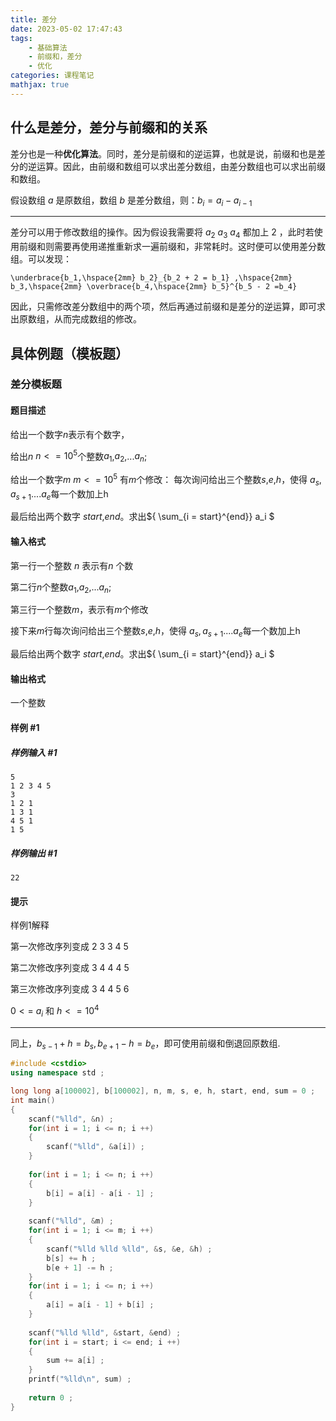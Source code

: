 ```yaml
---
title: 差分
date: 2023-05-02 17:47:43
tags: 
    - 基础算法
    - 前缀和，差分
    - 优化
categories: 课程笔记
mathjax: true
---
```


## 什么是差分，差分与前缀和的关系

差分也是一种**优化算法**。同时，差分是前缀和的逆运算，也就是说，前缀和也是差分的逆运算。因此，由前缀和数组可以求出差分数组，由差分数组也可以求出前缀和数组。

假设数组 $a$ 是原数组，数组 $b$ 是差分数组，则：$b_i = a_i - a_{i-1}$

<hr>

差分可以用于修改数组的操作。因为假设我需要将 $a_2$ $a_3$ $a_4$ 都加上 $2$ ，此时若使用前缀和则需要再使用递推重新求一遍前缀和，非常耗时。这时便可以使用差分数组。可以发现：

```mathKatex
\underbrace{b_1,\hspace{2mm} b_2}_{b_2 + 2 = b_1} ,\hspace{2mm} b_3,\hspace{2mm} \overbrace{b_4,\hspace{2mm} b_5}^{b_5 - 2 =b_4}
```

因此，只需修改差分数组中的两个项，然后再通过前缀和是差分的逆运算，即可求出原数组，从而完成数组的修改。

<!--more-->

## 具体例题（模板题）

### 差分模板题

#### 题目描述

给出一个数字$n$表示有个数字，

给出$n$ $n <= 10^5$个整数$a_1$,$a_2$,...$a_n$;

给出一个数字$m$ $m <= 10^5$ 有$m$个修改： 
每次询问给出三个整数$s$,$e$,$h$，使得 $a_s,a_{s+1}....a_{e}$每一个数加上h

最后给出两个数字 $start$,$end$。求出${ \sum_{i = start}^{end}} a_i $

#### 输入格式

第一行一个整数 $n$ 表示有$n$ 个数

第二行$n$个整数$a_1$,$a_2$,...$a_n$;

第三行一个整数$m$，表示有$m$个修改

接下来$m$行每次询问给出三个整数$s$,$e$,$h$，使得 $a_s,a_{s+1}....a_{e}$每一个数加上h

最后给出两个数字 $start$,$end$。求出${ \sum_{i = start}^{end}} a_i $

#### 输出格式

一个整数

#### 样例 #1

##### 样例输入 #1

```
5
1 2 3 4 5
3
1 2 1
1 3 1
4 5 1
1 5
```

##### 样例输出 #1

```
22
```

#### 提示

样例1解释

第一次修改序列变成 2 3 3 4 5

第二次修改序列变成 3 4 4 4 5

第三次修改序列变成 3 4 4 5 6

$0 <=$ $a_i$ 和 $h <= 10^4$

<hr>

同上，$b_{s-1} + h = b_s, b_{e + 1} - h = b_e$，即可使用前缀和倒退回原数组.

```cpp
#include <cstdio>
using namespace std ;

long long a[100002], b[100002], n, m, s, e, h, start, end, sum = 0 ;
int main()
{
    scanf("%lld", &n) ;
    for(int i = 1; i <= n; i ++)
    {
        scanf("%lld", &a[i]) ;
    }
    
    for(int i = 1; i <= n; i ++)
    {
        b[i] = a[i] - a[i - 1] ;
    }
    
    scanf("%lld", &m) ;
    for(int i = 1; i <= m; i ++)
    {
        scanf("%lld %lld %lld", &s, &e, &h) ;
        b[s] += h ;
        b[e + 1] -= h ;
    }
    for(int i = 1; i <= n; i ++)
    {
        a[i] = a[i - 1] + b[i] ;
    }
    
    scanf("%lld %lld", &start, &end) ;
    for(int i = start; i <= end; i ++)
    {
        sum += a[i] ;
    }
    printf("%lld\n", sum) ;
    
    return 0 ;
}
```